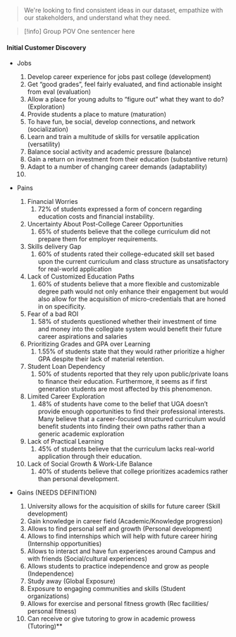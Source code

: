 > We're looking to find consistent ideas in our dataset, empathize with our stakeholders, and understand what they need.

> [!info] Group POV
> One sentencer here
#### Initial Customer Discovery
- Jobs
	1. Develop career experience for jobs past college (development)
	2. Get “good grades”, feel fairly evaluated, and find actionable insight from eval (evaluation)
	3. Allow a place for young adults to “figure out” what they want to do? (Exploration)
	4. Provide students a place to mature (maturation)
	5. To have fun, be social, develop connections, and network (socialization)
	6. Learn and train a multitude of skills for versatile application (versatility)
	7. Balance social activity and academic pressure (balance)
	8. Gain a return on investment from their education (substantive return)
	9. Adapt to a number of changing career demands (adaptability)
	10. 

- Pains
	1. Financial Worries
		1. 72% of students expressed a form of concern regarding education costs and financial instability.
	2. Uncertainty About Post-College Career Opportunities
		1. 65% of students believe that the college curriculum did not prepare them for employer requirements. 
	3. Skills delivery Gap
		1. 60% of students rated their college-educated skill set based upon the current curriculum and class structure as unsatisfactory for real-world application 
	4. Lack of Customized Education Paths
		1. 60% of students believe that a more flexible and customizable degree path would not only enhance their engagement but would also allow for the acquisition of micro-credentials that are honed in on specificity. 
	5. Fear of a bad ROI
		1. 58% of students questioned whether their investment of time and money into the collegiate system would benefit their future career aspirations and salaries 
	6. Prioritizing Grades and GPA over Learning
		1. 1.55% of students state that they would rather prioritize a higher GPA despite their lack of material retention.
	7. Student Loan Dependency
		1. 50% of students reported that they rely upon public/private loans to finance their education. Furthermore, it seems as if first generation students are most affected by this phenomenon. 
	8. Limited Career Exploration
		1. 48% of students have come to the belief that UGA doesn’t provide enough opportunities to find their professional interests. Many believe that a career-focused structured curriculum would benefit students into finding their own paths rather than a generic academic exploration
	9. Lack of Practical Learning
		1. 45% of students believe that the curriculum lacks real-world application through their education. 
	10. Lack of Social Growth & Work-Life Balance
		1. 40% of students believe that college prioritizes academics rather than personal development. 
    

- Gains (NEEDS DEFINITION)
    1. University allows for the acquisition of skills for future career (Skill development)
    2. Gain knowledge in career field (Academic/Knowledge progression) 
    3. Allows to find personal self and growth (Personal development)
    4. Allows to find internships which will help with future career hiring (Internship opportunities) 
    5. Allows to interact and have fun experiences around Campus and with friends (Social/cultural experiences)
    6. Allows students to practice independence and grow as people (Independence) 
    7. Study away (Global Exposure)
    8. Exposure to engaging communities and skills (Student organizations)
    9. Allows for exercise and personal fitness growth (Rec facilities/ personal fitness)
    10. Can receive or give tutoring to grow in academic prowess (Tutoring)**

